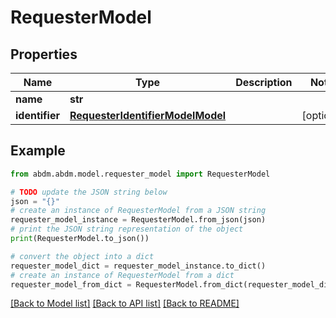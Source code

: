 # RequesterModel


## Properties

Name | Type | Description | Notes
------------ | ------------- | ------------- | -------------
**name** | **str** |  | 
**identifier** | [**RequesterIdentifierModelModel**](RequesterIdentifierModel.md) |  | [optional] 

## Example

```python
from abdm.abdm.model.requester_model import RequesterModel

# TODO update the JSON string below
json = "{}"
# create an instance of RequesterModel from a JSON string
requester_model_instance = RequesterModel.from_json(json)
# print the JSON string representation of the object
print(RequesterModel.to_json())

# convert the object into a dict
requester_model_dict = requester_model_instance.to_dict()
# create an instance of RequesterModel from a dict
requester_model_from_dict = RequesterModel.from_dict(requester_model_dict)
```
[[Back to Model list]](../README.md#documentation-for-models) [[Back to API list]](../README.md#documentation-for-api-endpoints) [[Back to README]](../README.md)


